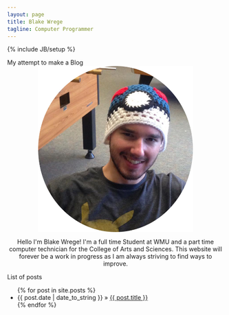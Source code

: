 ```yaml
---
layout: page
title: Blake Wrege
tagline: Computer Programmer
---
```

{% include JB/setup %}

<style>
img {
    display: block;
    max-width:360px;
    max-height:480px;
    width: auto;
    height: auto;
    margin-left: auto;
    margin-right: auto
}

.container {
    text-align:center;
}

.CommentBox input[type="text"] {
    display: block;
    margin: 0 auto;
}

</style>




My attempt to make a Blog
<img src="/assets/images/blake.jpg" alt="Blake">   

<div class="container">
<p class="text-center">Hello I'm Blake Wrege! I'm a full time Student at WMU and a part time computer technician for the College of Arts and Sciences. This website will forever be a work in progress as I am always striving to find ways to improve.</p>
</div>


List of posts 

<ul class="posts">
  {% for post in site.posts %}
    <li><span>{{ post.date | date_to_string }}</span> &raquo; <a href="{{ BASE_PATH }}{{ post.url }}">{{ post.title }}</a></li>
  {% endfor %}
</ul>



